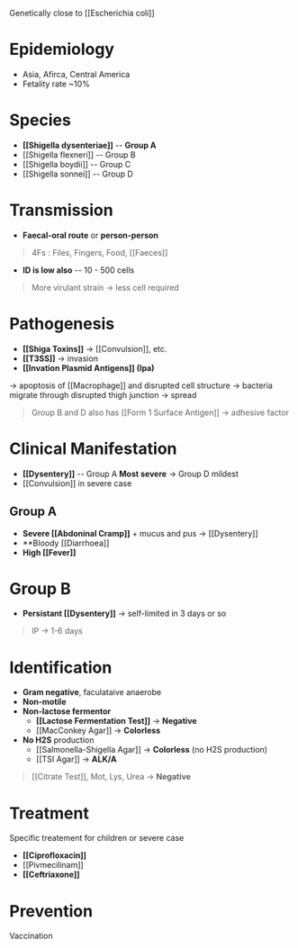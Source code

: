 Genetically close to [[Escherichia coli]]

# Epidemiology
- Asia, Afirca, Central America
- Fetality rate ~10%

# Species
- **[[Shigella dysenteriae]]** -- **Group A**
- [[Shigella flexneri]] -- Group B
- [[Shigella boydii]] -- Group C
- [[Shigella sonnei]] -- Group D

# Transmission
- **Faecal-oral route** or **person-person**
> 4Fs : Files, Fingers, Food, [[Faeces]]
- **ID is low also** -- 10 - 500 cells 
> More virulant strain -> less cell required

# Pathogenesis
- **[[Shiga Toxins]]** -> [[Convulsion]], etc.
- **[[T3SS]]** -> invasion
- **[[Invation Plasmid Antigens]] (Ipa)**

-> apoptosis of [[Macrophage]] and disrupted cell structure -> bacteria migrate through disrupted thigh junction -> spread
> Group B and D also has [[Form 1 Surface Antigen]] -> adhesive factor 

# Clinical Manifestation
- **[[Dysentery]]** -- Group A **Most severe** -> Group D mildest
- [[Convulsion]] in severe case

## Group A
- **Severe [[Abdoninal Cramp]]** + mucus and pus -> [[Dysentery]]
- **Bloody [[Diarrhoea]]
- **High [[Fever]]**

# Group B
- **Persistant [[Dysentery]]** -> self-limited in 3 days or so
> IP -> 1-6 days

# Identification
- **Gram negative**, faculataive anaerobe
- **Non-motile**
- **Non-lactose fermentor**
	- **[[Lactose Fermentation Test]]** -> **Negative**
	- [[MacConkey Agar]] -> **Colorless**
- **No H2S** production
	- [[Salmonella-Shigella Agar]] -> **Colorless** (no H2S production)
	- [[TSI Agar]] -> **ALK/A**

> [[Citrate Test]], Mot, Lys, Urea -> **Negative**

# Treatment
Specific treatement for children or severe case
- **[[Ciprofloxacin]]**
- [[Pivmecilinam]]
- **[[Ceftriaxone]]**

# Prevention
Vaccination